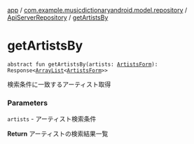 [app](../../index.md) / [com.example.musicdictionaryandroid.model.repository](../index.md) / [ApiServerRepository](index.md) / [getArtistsBy](./get-artists-by.md)

# getArtistsBy

`abstract fun getArtistsBy(artists: `[`ArtistsForm`](../../com.example.musicdictionaryandroid.model.entity/-artists-form/index.md)`): Response<`[`ArrayList`](https://developer.android.com/reference/java/util/ArrayList.html)`<`[`ArtistsForm`](../../com.example.musicdictionaryandroid.model.entity/-artists-form/index.md)`>>`

検索条件に一致するアーティスト取得

### Parameters

`artists` - アーティスト検索条件

**Return**
アーティストの検索結果一覧


